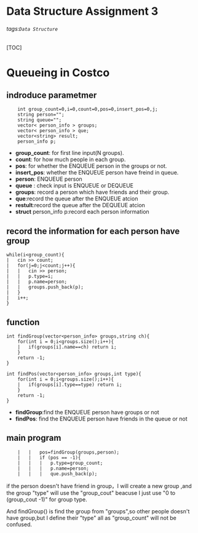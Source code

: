 Data Structure Assignment 3
===
###### tags:`Data Structure`
[TOC]

# Queueing in Costco 

## indroduce parametmer
```cpp=
    int group_count=0,i=0,count=0,pos=0,insert_pos=0,j;
    string person="";
    string queue="";
    vector< person_info > groups;
    vector< person_info > que;
    vector<string> result;
    person_info p;

```
- **group_count**: for first line input(N groups).
- **count**: for how much people in each group.
- **pos**: for whether the ENQUEUE person in the groups or not.
- **insert_pos**: whether the ENQUEUE person have freind in queue.
- **person**: ENQUEUE person
- **queue** : check input is ENQUEUE or DEQUEUE
- **groups**: record a person which have friends and their group.
- **que**:record the queue after the ENQUEUE atcion
- **restult**:record the queue after the DEQUEUE atcion
- **struct** person_info p:record each person information

## record the information for each person have group
```cpp=
while(i<group_count){
|   cin >> count;
|   for(j=0;j<count;j++){
|   |   cin >> person;
|   |   p.type=i;
|   |   p.name=person;
|   |   groups.push_back(p);
|   }
|   i++;
}
```
## function
```cpp=
int findGroup(vector<person_info> groups,string ch){
    for(int i = 0;i<groups.size();i++){
    |   if(groups[i].name==ch) return i;
    }
    return -1;
}

int findPos(vector<person_info> groups,int type){
    for(int i = 0;i<groups.size();i++){
    |   if(groups[i].type==type) return i;
    }
    return -1;
}

```
- **findGroup**:find the ENQUEUE person have groups or not
- **findPos**: find the ENQUEUE person have friends in the queue or not

## main program
```cpp=
    |   |   pos=findGroup(groups,person);
    |   |   if (pos == -1){
    |   |   |   p.type=group_count;
    |   |   |   p.name=person;
    |   |   |   que.push_back(p);
```
if the person doesn't have friend in group，I will create a new group ,and the group "type" will use the "group_cout" beacuse I just use "0 to (group_cout -1)" for group type.

And findGroup() is find the group from "groups",so other people doesn't have group,but I define their "type" all as "group_count" will not be confused. 